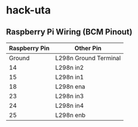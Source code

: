 # hack-uta

## Raspberry Pi Wiring (BCM Pinout)
| **Raspberry Pin** | **Other Pin**       |
| ----------------- | ------------------- |
| Ground | L298n Ground Terminal |
| 14 | L298n in2 |
| 15 | L298n in1 |
| 18 | L298n ena |
| 23 | L298n in3 | 
| 24 | L298n in4 |
| 25 | L298n enb |
